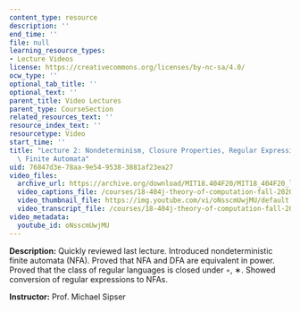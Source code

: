 ```yaml
---
content_type: resource
description: ''
end_time: ''
file: null
learning_resource_types:
- Lecture Videos
license: https://creativecommons.org/licenses/by-nc-sa/4.0/
ocw_type: ''
optional_tab_title: ''
optional_text: ''
parent_title: Video Lectures
parent_type: CourseSection
related_resources_text: ''
resource_index_text: ''
resourcetype: Video
start_time: ''
title: "Lecture 2: Nondeterminism, Closure Properties, Regular Expressions \u2192\
  \ Finite Automata"
uid: 76847d3e-78aa-9e54-9538-3881af23ea27
video_files:
  archive_url: https://archive.org/download/MIT18.404F20/MIT18_404F20_lec02_300k.mp4
  video_captions_file: /courses/18-404j-theory-of-computation-fall-2020/87edb14ff3155d58a9ab8d281a5bd3a2_oNsscmUwjMU.vtt
  video_thumbnail_file: https://img.youtube.com/vi/oNsscmUwjMU/default.jpg
  video_transcript_file: /courses/18-404j-theory-of-computation-fall-2020/9bdf0ca77391027dfddc83f7e025ab6c_oNsscmUwjMU.pdf
video_metadata:
  youtube_id: oNsscmUwjMU
---
```


**Description:** Quickly reviewed last lecture. Introduced nondeterministic finite automata (NFA). Proved that NFA and DFA are equivalent in power. Proved that the class of regular languages is closed under ◦, ∗. Showed conversion of regular expressions to NFAs.

**Instructor:** Prof. Michael Sipser

